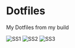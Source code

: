 # Dotfiles
My Dotfiles from my build

![SS1](https://i.imgur.com/CjNMNXI.png "Screenshot1")
![SS2](https://i.imgur.com/OCbEmrd.png "Screenshot2")
![SS3](https://i.imgur.com/c77inmg.png "Screenshot3")

